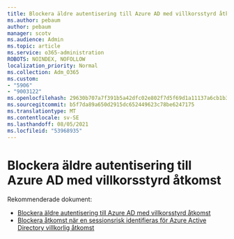 ```yaml
---
title: Blockera äldre autentisering till Azure AD med villkorsstyrd åtkomst
ms.author: pebaum
author: pebaum
manager: scotv
ms.audience: Admin
ms.topic: article
ms.service: o365-administration
ROBOTS: NOINDEX, NOFOLLOW
localization_priority: Normal
ms.collection: Adm_O365
ms.custom:
- "5906"
- "9003122"
ms.openlocfilehash: 29630b707a7f391b5a42dfc02e802f7d5f69d1a11137a6cb1b3413aa7e35ec3c
ms.sourcegitcommit: b5f7da89a650d2915dc652449623c78be6247175
ms.translationtype: MT
ms.contentlocale: sv-SE
ms.lasthandoff: 08/05/2021
ms.locfileid: "53968935"
---
```

# <a name="block-legacy-authentication-to-azure-ad-with-conditional-access"></a>Blockera äldre autentisering till Azure AD med villkorsstyrd åtkomst

Rekommenderade dokument:

- [Blockera äldre autentisering till Azure AD med villkorsstyrd åtkomst](https://docs.microsoft.com/azure/active-directory/conditional-access/block-legacy-authentication#next-steps)
- [Blockera åtkomst när en sessionsrisk identifieras för Azure Active Directory villkorlig åtkomst](https://docs.microsoft.com/azure/active-directory/conditional-access/app-sign-in-risk)